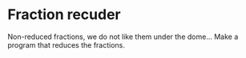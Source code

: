 # Fraction recuder
Non-reduced fractions, we do not like them under the dome...
Make a program that reduces the fractions.